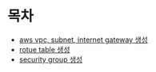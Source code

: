 # 목차
* [aws vpc, subnet, internet gateway 생성](vpc_subnet_igw/vpc.tf)
* [rotue table 생성](./route_table/)
* [security group 생성](./security_group/)
